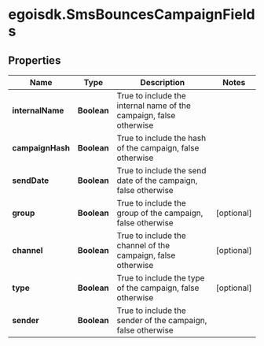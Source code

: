 # egoisdk.SmsBouncesCampaignFields

## Properties

Name | Type | Description | Notes
------------ | ------------- | ------------- | -------------
**internalName** | **Boolean** | True to include the internal name of the campaign, false otherwise | 
**campaignHash** | **Boolean** | True to include the hash of the campaign, false otherwise | 
**sendDate** | **Boolean** | True to include the send date of the campaign, false otherwise | 
**group** | **Boolean** | True to include the group of the campaign, false otherwise | [optional] 
**channel** | **Boolean** | True to include the channel of the campaign, false otherwise | [optional] 
**type** | **Boolean** | True to include the type of the campaign, false otherwise | [optional] 
**sender** | **Boolean** | True to include the sender of the campaign, false otherwise | 


